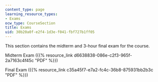 ```yaml
---
content_type: page
learning_resource_types:
- Exams
ocw_type: CourseSection
title: Exams
uid: 30b20a0f-e2f4-1d3e-f041-fbf727b1ff05
---
```


This section contains the midterm and 3-hour final exam for the course.

Midterm Exam ({{% resource_link d6638838-086e-c2f3-965f-2a7163c4f45c "PDF" %}})

Final Exam ({{% resource_link c35a45f7-e7a2-fc4c-36b8-875931bb2b3c "PDF" %}})